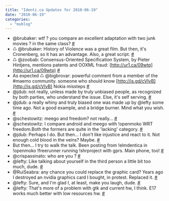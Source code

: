```yaml
---
title: "Identi.ca Updates for 2010-06-19"
date: "2010-06-19"
categories: 
  - "mublog"
---
```


- @brubaker: wtf ? you compare an excellent adaptation with two junk movies ? in the same class? [#](http://identi.ca/notice/37019066)
- ♺ @brubaker: History of Violence was a great film. But then, it's Cronenberg, so it has an advantage. Also, a great script. [#](http://identi.ca/notice/37032817)
- ♺ @zoobab: Consensus-Oriented Specification System, by Pieter Hintjens, mentions patents and OOXML fraud: [http://ur1.ca/09wtp](http://ur1.ca/09wtp) [#](http://identi.ca/notice/37036078)
- As expected ♺ @bigbrovar: powerful comment from a member of the #maemo community. someone who should know [http://is.gd/cVIvB](http://is.gd/cVIvB) Nokia missteps [#](http://identi.ca/notice/37066099)
- @jdub: not really, unless made by truly unbiased people, as recognized by both parties, who understand the issue. Else, it's self serving. [#](http://identi.ca/notice/37067996)
- @jdub: a really whiny and truly biased one was made up by @lefty some time ago. Not a good example, and a bridge burner. Mind what you wish. [#](http://identi.ca/notice/37068316)
- @schestowitz: meego and freedom? not really... [#](http://identi.ca/notice/37068550)
- @schestowitz: I compare android and meego with !openmoko WRT freedom.Both the formers are quite in the 'lacking' category. [#](http://identi.ca/notice/37070088)
- @jdub: Perhaps I do. But then... I don't like injustice and react to it. Not enough cold blood in the veins? Maybe. [#](http://identi.ca/notice/37070879)
- But then... I try to walk the talk. Been posting from !elmdentica in !openmoko !freerunner running !shrproject with gprs. Main phone, too! [#](http://identi.ca/notice/37071229)
- @crispassinato: who are you ? [#](http://identi.ca/notice/37071707)
- @lefty: Like talking about yourself in the third person a little bit too much, dude. [#](http://identi.ca/notice/37072620)
- @RuiSeabra: any chance you could replace the graphic card? Years ago I destroyed an nvidia graphics card I bought, in protest. Replaced it. [#](http://identi.ca/notice/37072964)
- @lefty: Sure, and I'm glad I, at least, make you laugh, dude. [#](http://identi.ca/notice/37073511)
- @lefty: That's more of a problem with gtk and current hw, I think. E17 works much better with low resources hw. [#](http://identi.ca/notice/37074360)
